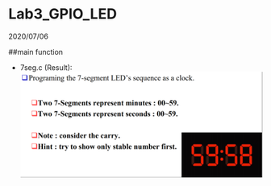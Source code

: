 # Lab3_GPIO_LED
2020/07/06

##main function
   * 7seg.c (Result):
   ![Alt text](https://github.com/bill130287/Lab-of-Microcomputer-Principles-and-Applications/blob/master/Lab4_7seg/.png/7seg.png) 
